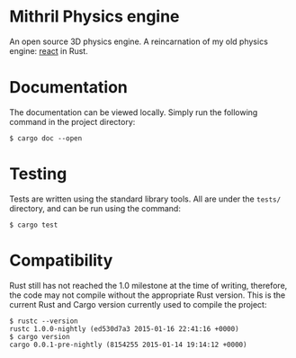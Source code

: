 # Mithril Physics engine

An open source 3D physics engine. A reincarnation of my old physics engine:
[react](https://github.com/yggie/react) in Rust.

# Documentation

The documentation can be viewed locally. Simply run the following command in the
project directory:

```
$ cargo doc --open
```

# Testing

Tests are written using the standard library tools. All are under the `tests/`
directory, and can be run using the command:

```
$ cargo test
```

# Compatibility

Rust still has not reached the 1.0 milestone at the time of writing, therefore,
the code may not compile without the appropriate Rust version. This is the
current Rust and Cargo version currently used to compile the project:

```
$ rustc --version
rustc 1.0.0-nightly (ed530d7a3 2015-01-16 22:41:16 +0000)
$ cargo version
cargo 0.0.1-pre-nightly (8154255 2015-01-14 19:14:12 +0000)
```

